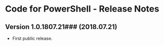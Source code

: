 # Code for PowerShell - Release Notes

## Version 1.0.1807.21### (2018.07.21)
* First public release.